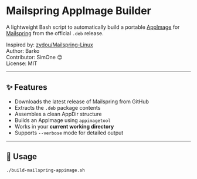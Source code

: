 # Mailspring AppImage Builder

A lightweight Bash script to automatically build a portable [AppImage](https://appimage.org/) for [Mailspring](https://getmailspring.com) from the official `.deb` release.

Inspired by: [zydou/Mailspring-Linux](https://github.com/zydou/Mailspring-Linux)  
Author: Barko  
Contributor: SimOne 😊  
License: MIT

---

## ✨ Features

- Downloads the latest release of Mailspring from GitHub
- Extracts the `.deb` package contents
- Assembles a clean AppDir structure
- Builds an AppImage using `appimagetool`
- Works in your **current working directory**
- Supports `--verbose` mode for detailed output

---

## 🚀 Usage

```bash
./build-mailspring-appimage.sh
